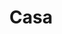 ---
codehost: https://github.com/GluuFederation/casa
logohandle: gluu_casa
sort: casa
title: Casa
website: https://casa.gluu.org/
---